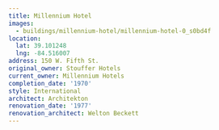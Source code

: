 ```yaml
---
title: Millennium Hotel
images:
  - buildings/millennium-hotel/millennium-hotel-0_s0bd4f
location:
  lat: 39.101248
  lng: -84.516007
address: 150 W. Fifth St.
original_owner: Stouffer Hotels
current_owner: Millennium Hotels
completion_date: '1970'
style: International
architect: Architekton
renovation_date: '1977'
renovation_architect: Welton Beckett
---
```

